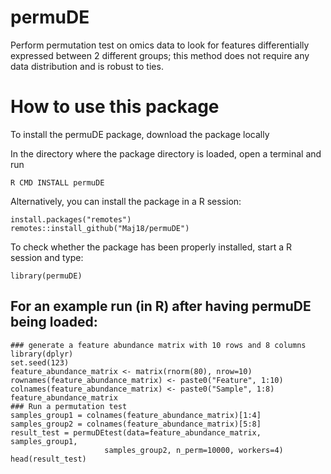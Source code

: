 # permuDE
Perform permutation test on omics data to look for features differentially expressed between 2 different groups; this method does not require any data distribution and is robust to ties.
# How to use this package

To install the permuDE package, download the package locally

In the directory where the package directory is loaded, open a terminal and run

```
R CMD INSTALL permuDE
```

Alternatively, you can install the package in a R session:

```
install.packages("remotes")
remotes::install_github("Maj18/permuDE")
```

To check whether the package has been properly installed, start a R session and type:

```
library(permuDE)
```

## For an example run (in R) after having permuDE being loaded:

```
### generate a feature abundance matrix with 10 rows and 8 columns
library(dplyr)
set.seed(123)
feature_abundance_matrix <- matrix(rnorm(80), nrow=10)
rownames(feature_abundance_matrix) <- paste0("Feature", 1:10)
colnames(feature_abundance_matrix) <- paste0("Sample", 1:8)
feature_abundance_matrix
### Run a permutation test
samples_group1 = colnames(feature_abundance_matrix)[1:4]
samples_group2 = colnames(feature_abundance_matrix)[5:8]
result_test = permuDEtest(data=feature_abundance_matrix, samples_group1, 
                     samples_group2, n_perm=10000, workers=4) 
head(result_test)
```
